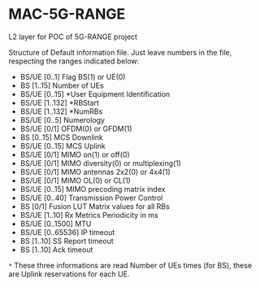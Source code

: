 # MAC-5G-RANGE

L2 layer for POC of 5G-RANGE project

Structure of Default information file. Just leave numbers in the file, respecting the ranges indicated below:
 - BS/UE    [0..1]      Flag BS(1) or UE(0)
 - BS		[1..15]		Number of UEs 
 - BS/UE	[0..15]		*User Equipment Identification
 - BS/UE	[1..132]	*RBStart
 - BS/UE	[1..132]	*NumRBs
 - BS/UE 	[0..5]		Numerology
 - BS/UE 	[0/1]		OFDM(0) or GFDM(1)
 - BS		[0..15]		MCS Downlink
 - BS/UE	[0..15]		MCS Uplink
 - BS/UE	[0/1]		MIMO on(1) or off(0)
 - BS/UE	[0/1]		MIMO diversity(0) or multiplexing(1)
 - BS/UE	[0/1]		MIMO antennas 2x2(0) or 4x4(1)
 - BS/UE	[0/1]		MIMO OL(0) or CL(1)
 - BS/UE	[0..15]		MIMO precoding matrix index
 - BS/UE 	[0..40]	    Transmission Power Control
 - BS		[0/1]		Fusion LUT Matrix values for all RBs
 - BS/UE	[1..10]	    Rx Metrics Periodicity in ms
 - BS/UE	[0..1500]	MTU
 - BS/UE	[0..65536]	IP timeout
 - BS		[1..10]	    SS Report timeout
 - BS		[1..10]	    Ack timeout


`*` These three informations are read Number of UEs times (for BS), these are Uplink reservations for each UE. 
